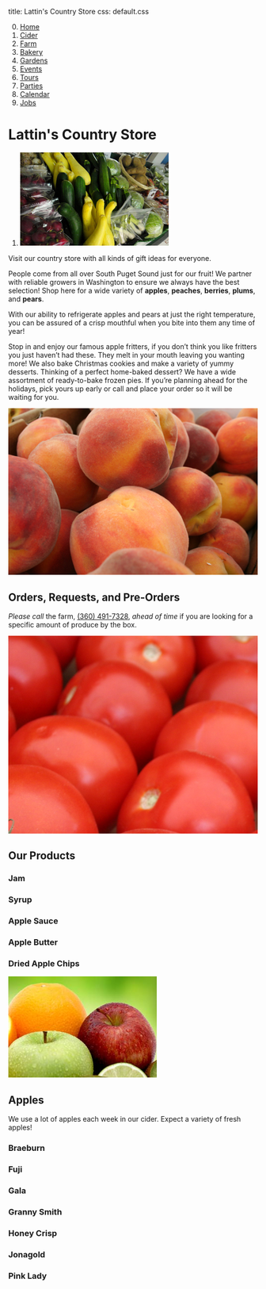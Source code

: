 title: Lattin's Country Store
css: default.css

0. [Home](index.html)
1. [Cider](cider.html)
3. [Farm](farm.html)
4. [Bakery](bakery.html)
5. [Gardens](gardens.html)
6. [Events](events.html)
7. [Tours](tours.html)
8. [Parties](parties.html)
9. [Calendar](calendar.html)
10. [Jobs](jobs.html)

# Lattin's Country Store

1. ![Assorted produce](images/produce-assortment.jpg)

Visit our country store with all kinds of gift ideas for everyone.

People come from all over South Puget Sound just for our fruit!
We partner with reliable growers in Washington to ensure we always have the best selection!
Shop here for a wide variety of **apples**, **peaches**, **berries**, **plums**, and **pears**.

With our ability to refrigerate apples and pears at just the right temperature, you can be assured of a crisp mouthful when you bite into them any time of year!

Stop in and enjoy our famous apple fritters, if you don’t think you like fritters you just haven’t had these.
They melt in your mouth leaving you wanting more!
We also bake Christmas cookies and make a variety of yummy desserts.
Thinking of a perfect home-baked dessert?
We have a wide assortment of ready-to-bake frozen pies.
If you’re planning ahead for the holidays, pick yours up early or call and place your order so it will be waiting for you.

![Peaches](images/peaches.jpg)

## Orders, Requests, and Pre-Orders

*Please call* the farm, [(360) 491-7328](tel:+1-360-491-7328), *ahead of time* if you are looking for a specific amount of produce by the box.

![Tomatoes](images/tomatoes.jpg)

## Our Products

### Jam

### Syrup

### Apple Sauce

### Apple Butter

### Dried Apple Chips

![Apples and Fruit](images/apples-and-fruit.jpg)

## Apples

We use a lot of apples each week in our cider.
Expect a variety of fresh apples!

### Braeburn

### Fuji

### Gala

### Granny Smith

### Honey Crisp

### Jonagold

### Pink Lady

